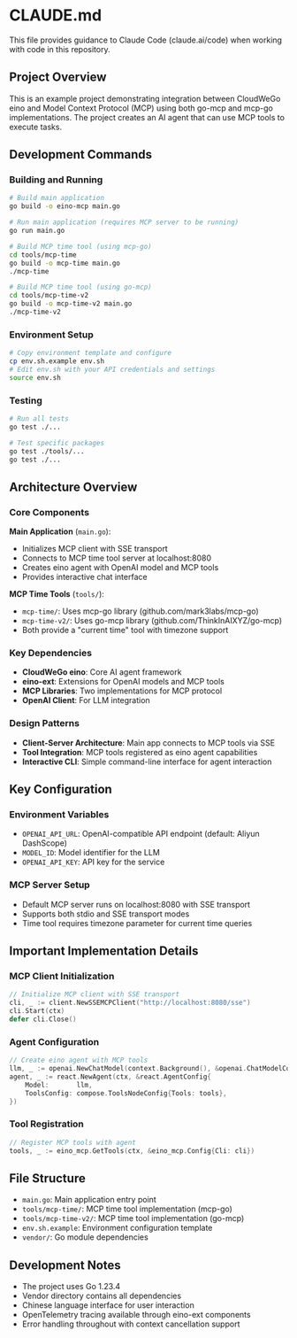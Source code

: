 # CLAUDE.md

This file provides guidance to Claude Code (claude.ai/code) when working with code in this repository.

## Project Overview

This is an example project demonstrating integration between CloudWeGo eino and Model Context Protocol (MCP) using both go-mcp and mcp-go implementations. The project creates an AI agent that can use MCP tools to execute tasks.

## Development Commands

### Building and Running
```bash
# Build main application
go build -o eino-mcp main.go

# Run main application (requires MCP server to be running)
go run main.go

# Build MCP time tool (using mcp-go)
cd tools/mcp-time
go build -o mcp-time main.go
./mcp-time

# Build MCP time tool (using go-mcp)
cd tools/mcp-time-v2
go build -o mcp-time-v2 main.go
./mcp-time-v2
```

### Environment Setup
```bash
# Copy environment template and configure
cp env.sh.example env.sh
# Edit env.sh with your API credentials and settings
source env.sh
```

### Testing
```bash
# Run all tests
go test ./...

# Test specific packages
go test ./tools/...
go test ./...
```

## Architecture Overview

### Core Components

**Main Application** (`main.go`):
- Initializes MCP client with SSE transport
- Connects to MCP time tool server at localhost:8080
- Creates eino agent with OpenAI model and MCP tools
- Provides interactive chat interface

**MCP Time Tools** (`tools/`):
- `mcp-time/`: Uses mcp-go library (github.com/mark3labs/mcp-go)
- `mcp-time-v2/`: Uses go-mcp library (github.com/ThinkInAIXYZ/go-mcp)
- Both provide a "current time" tool with timezone support

### Key Dependencies

- **CloudWeGo eino**: Core AI agent framework
- **eino-ext**: Extensions for OpenAI models and MCP tools
- **MCP Libraries**: Two implementations for MCP protocol
- **OpenAI Client**: For LLM integration

### Design Patterns

- **Client-Server Architecture**: Main app connects to MCP tools via SSE
- **Tool Integration**: MCP tools registered as eino agent capabilities
- **Interactive CLI**: Simple command-line interface for agent interaction

## Key Configuration

### Environment Variables
- `OPENAI_API_URL`: OpenAI-compatible API endpoint (default: Aliyun DashScope)
- `MODEL_ID`: Model identifier for the LLM
- `OPENAI_API_KEY`: API key for the service

### MCP Server Setup
- Default MCP server runs on localhost:8080 with SSE transport
- Supports both stdio and SSE transport modes
- Time tool requires timezone parameter for current time queries

## Important Implementation Details

### MCP Client Initialization
```go
// Initialize MCP client with SSE transport
cli, _ := client.NewSSEMCPClient("http://localhost:8080/sse")
cli.Start(ctx)
defer cli.Close()
```

### Agent Configuration
```go
// Create eino agent with MCP tools
llm, _ := openai.NewChatModel(context.Background(), &openai.ChatModelConfig{...})
agent, _ := react.NewAgent(ctx, &react.AgentConfig{
    Model:       llm,
    ToolsConfig: compose.ToolsNodeConfig{Tools: tools},
})
```

### Tool Registration
```go
// Register MCP tools with agent
tools, _ := eino_mcp.GetTools(ctx, &eino_mcp.Config{Cli: cli})
```

## File Structure

- `main.go`: Main application entry point
- `tools/mcp-time/`: MCP time tool implementation (mcp-go)
- `tools/mcp-time-v2/`: MCP time tool implementation (go-mcp)
- `env.sh.example`: Environment configuration template
- `vendor/`: Go module dependencies

## Development Notes

- The project uses Go 1.23.4
- Vendor directory contains all dependencies
- Chinese language interface for user interaction
- OpenTelemetry tracing available through eino-ext components
- Error handling throughout with context cancellation support